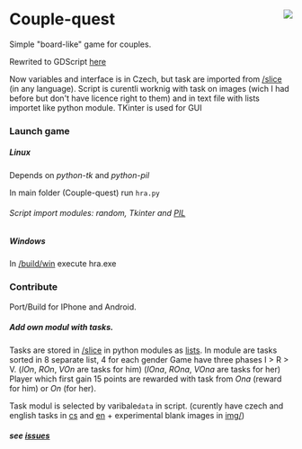 # Couple-quest <img src="https://github.com/Clonewayx/Couple-quest/blob/master/slice/hra.png" align="right">
Simple "board-like" game for couples.

Rewrited to GDScript [here](https://github.com/Clonewayx/Couple-quest/tree/Godot-rewrite)

Now variables and interface is in Czech, but task are imported from [/slice](/slice) (in any language).
Script is curentli worknig with task on images (wich I had before but don't have licence right to them) and in text file with lists importet like python module.
TKinter is used for GUI

### Launch game
##### Linux
Depends on *python-tk* and *python-pil*

In main folder (Couple-quest) run `hra.py`
###### Script import modules: random, Tkinter and [PIL](https://pypi.python.org/pypi/Pillow/1.7.8)
##### Windows
In [/build/win](/build/win) execute hra.exe

### Contribute
Port/Build for IPhone  and Android.
##### Add own modul with tasks.
Tasks are stored in [/slice](/slice) in python modules as [lists](https://docs.python.org/2/tutorial/introduction.html#lists).
In module are tasks sorted in 8 separate list, 4 for each gender
Game have three phases I > R > V. (_IOn_, _ROn_, _VOn_ are tasks for him) (_IOna_, _ROna_, _VOna_ are tasks for her)
Player which first gain 15 points are rewarded with task from _Ona_ (reward for him) or _On_ (for her).

Task modul is selected by varibale`data` in script. (curently have czech and english tasks in [cs](/slice/cs.py) and [en](/slice/en.py) + experimental blank images in [img/](/slice/img))

##### see [issues](https://github.com/Clonewayx/Couple-quest/issues)
